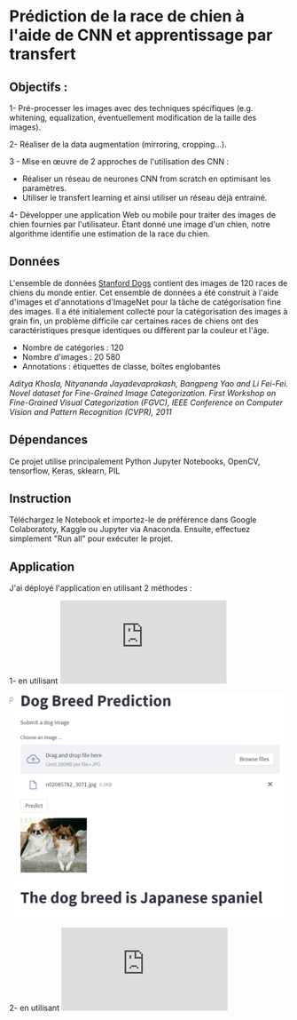 
# Prédiction de la race de chien à l'aide de CNN et apprentissage par transfert
## Objectifs :
1- Pré-processer les images avec des techniques spécifiques (e.g. whitening, equalization, éventuellement modification de la taille des images).

2- Réaliser de la data augmentation (mirroring, cropping...).

3 - Mise en œuvre de 2 approches de l'utilisation des CNN :
- Réaliser un réseau de neurones CNN from scratch en optimisant les paramètres.
- Utiliser le transfert learning et ainsi utiliser un réseau déjà entrainé.
    
4- Développer une application Web ou mobile pour traiter des images de chien fournies par l'utilisateur. Étant donné une image d'un chien, notre algorithme identifie une estimation de la race du chien.

## Données
L'ensemble de données [Stanford Dogs](http://vision.stanford.edu/aditya86/ImageNetDogs/) contient des images de 120 races de chiens du monde entier. Cet ensemble de 
données a été construit à l'aide d'images et d'annotations d'ImageNet pour la tâche de catégorisation fine des images. Il a été initialement collecté pour la 
catégorisation des images à grain fin, un problème difficile car certaines races de chiens ont des caractéristiques presque identiques ou diffèrent par la couleur et 
l'âge.

- Nombre de catégories : 120
- Nombre d'images : 20 580
- Annotations : étiquettes de classe, boîtes englobantes

*Aditya Khosla, Nityananda Jayadevaprakash, Bangpeng Yao and Li Fei-Fei. Novel dataset for Fine-Grained Image Categorization. First Workshop on Fine-Grained Visual 
Categorization (FGVC), IEEE Conference on Computer Vision and Pattern Recognition (CVPR), 2011*

## Dépendances
Ce projet utilise principalement Python Jupyter Notebooks, OpenCV, tensorflow, Keras, sklearn, PIL
## Instruction
Téléchargez le Notebook et importez-le de préférence dans Google Colaboratoty, Kaggle ou Jupyter via Anaconda.
Ensuite, effectuez simplement "Run all" pour exécuter le projet.

## Application 
J'ai déployé l'application en utilisant 2 méthodes :

1- en utilisant ![**Streamlit**](https://github.com/HoudCa/Dog_Breed_Prediction/blob/main/main-app.py)

![Dog prediction](https://github.com/HoudCa/Dog_Breed_Prediction/blob/main/Img_Dog_prediction.png)

2- en utilisant ![**Gradio**](https://github.com/HoudCa/Dog_Breed_Prediction/blob/main/app.py)
